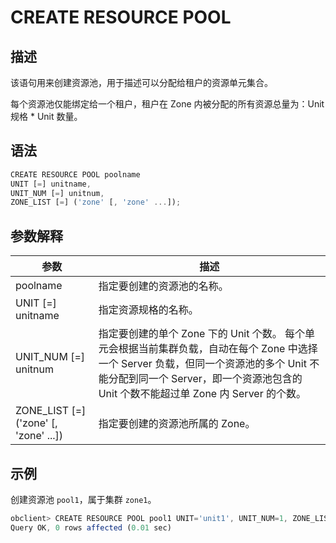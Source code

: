 CREATE RESOURCE POOL
=========================================



描述
-----------------------

该语句用来创建资源池，用于描述可以分配给租户的资源单元集合。

每个资源池仅能绑定给一个租户，租户在 Zone 内被分配的所有资源总量为：Unit 规格 \* Unit 数量。

语法
-----------------------

```javascript
CREATE RESOURCE POOL poolname 
UNIT [=] unitname, 
UNIT_NUM [=] unitnum, 
ZONE_LIST [=] ('zone' [, 'zone' ...]);
```



参数解释
-------------------------



|                  **参数**                   |                                                                           **描述**                                                                            |
|-------------------------------------------|-------------------------------------------------------------------------------------------------------------------------------------------------------------|
| poolname                                  | 指定要创建的资源池的名称。                                                                                                                                               |
| UNIT \[=\] unitname                       | 指定资源规格的名称。                                                                                                                                                  |
| UNIT_NUM \[=\] unitnum                    | 指定要创建的单个 Zone 下的 Unit 个数。 每个单元会根据当前集群负载，自动在每个 Zone 中选择一个 Server 负载，但同一个资源池的多个 Unit 不能分配到同一个 Server，即一个资源池包含的Unit 个数不能超过单 Zone 内 Server 的个数。 |
| ZONE_LIST \[=\] ('zone' \[, 'zone' ...\]) | 指定要创建的资源池所属的 Zone。                                                                                                                                          |



示例
-----------------------

创建资源池 `pool1`，属于集群 `zone1`。

```javascript
obclient> CREATE RESOURCE POOL pool1 UNIT='unit1', UNIT_NUM=1, ZONE_LIST=('zone1');
Query OK, 0 rows affected (0.01 sec)
```
